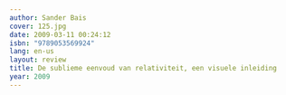 ```yaml
---
author: Sander Bais
cover: 125.jpg
date: 2009-03-11 00:24:12
isbn: "9789053569924"
lang: en-us
layout: review
title: De sublieme eenvoud van relativiteit, een visuele inleiding
year: 2009
---
```

